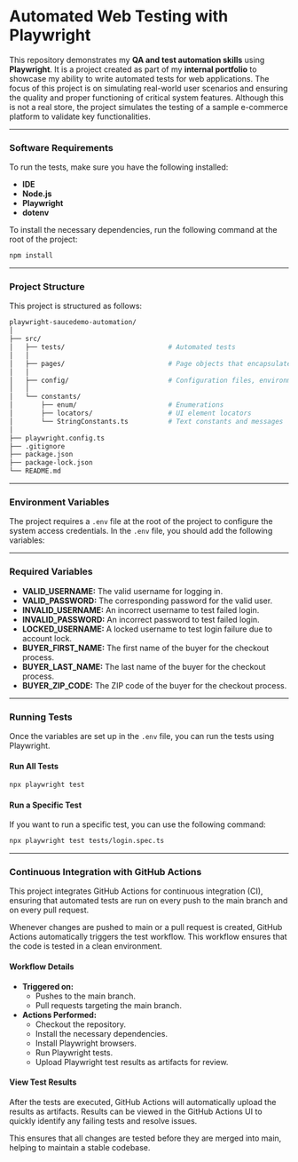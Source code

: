 # Automated Web Testing with Playwright

This repository demonstrates my **QA and test automation skills** using **Playwright**. It is a project created as part of my **internal portfolio** to showcase my ability to write automated tests for web applications. The focus of this project is on simulating real-world user scenarios and ensuring the quality and proper functioning of critical system features. Although this is not a real store, the project simulates the testing of a sample e-commerce platform to validate key functionalities.

---

### Software Requirements

To run the tests, make sure you have the following installed:

- **IDE**
- **Node.js**
- **Playwright**
- **dotenv**

To install the necessary dependencies, run the following command at the root of the project:

```bash
npm install
```

---

### Project Structure

This project is structured as follows:

```bash
playwright-saucedemo-automation/
│
├── src/
│   ├── tests/                          # Automated tests
│   │
│   ├── pages/                          # Page objects that encapsulate the UI elements and interactions
│   │
│   ├── config/                         # Configuration files, environment settings, and reusable test configurations
│   │
│   └── constants/
│       ├── enum/                       # Enumerations
│       ├── locators/                   # UI element locators
│       └── StringConstants.ts          # Text constants and messages
│
├── playwright.config.ts
├── .gitignore
├── package.json
├── package-lock.json
└── README.md
```

---

### Environment Variables

The project requires a `.env` file at the root of the project to configure the system access credentials. In the `.env` file, you should add the following variables:

---

### Required Variables

- **VALID_USERNAME:** The valid username for logging in.
- **VALID_PASSWORD:** The corresponding password for the valid user.
- **INVALID_USERNAME:** An incorrect username to test failed login.
- **INVALID_PASSWORD:** An incorrect password to test failed login.
- **LOCKED_USERNAME:** A locked username to test login failure due to account lock.
- **BUYER_FIRST_NAME:** The first name of the buyer for the checkout process.
- **BUYER_LAST_NAME:** The last name of the buyer for the checkout process.
- **BUYER_ZIP_CODE:** The ZIP code of the buyer for the checkout process.

---

### Running Tests

Once the variables are set up in the `.env` file, you can run the tests using Playwright.

#### Run All Tests

```bash
npx playwright test
```

#### Run a Specific Test

If you want to run a specific test, you can use the following command:

```bash
npx playwright test tests/login.spec.ts
```

---

### Continuous Integration with GitHub Actions

This project integrates GitHub Actions for continuous integration (CI), ensuring that automated tests are run on every push to the main branch and on every pull request.

Whenever changes are pushed to main or a pull request is created, GitHub Actions automatically triggers the test workflow. This workflow ensures that the code is tested in a clean environment.

#### Workflow Details

- **Triggered on:**
  - Pushes to the main branch.
  - Pull requests targeting the main branch.
- **Actions Performed:**
  - Checkout the repository.
  - Install the necessary dependencies.
  - Install Playwright browsers.
  - Run Playwright tests.
  - Upload Playwright test results as artifacts for review.

#### View Test Results

After the tests are executed, GitHub Actions will automatically upload the results as artifacts. Results can be viewed in the GitHub Actions UI to quickly identify any failing tests and resolve issues.

This ensures that all changes are tested before they are merged into main, helping to maintain a stable codebase.
